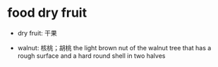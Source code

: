 # food dry fruit

- dry fruit: 干果

- walnut: 核桃；胡桃 the light brown nut of the walnut tree that has a rough surface and a hard round shell in two halves

